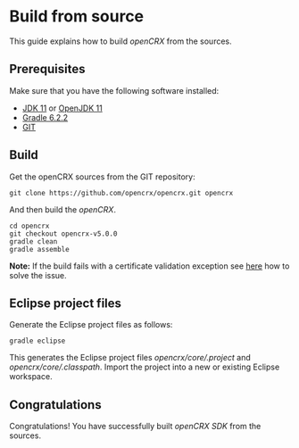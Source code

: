 # Build from source #

This guide explains how to build _openCRX_ from the sources.

## Prerequisites ##

Make sure that you have the following software installed:

* [JDK 11](http://www.oracle.com/technetwork/java/javase/downloads/) or [OpenJDK 11](https://openjdk.java.net/projects/jdk/11/)
* [Gradle 6.2.2](https://gradle.org/install/)
* [GIT](http://git-scm.com/downloads)

## Build ##

Get the openCRX sources from the GIT repository:

```
git clone https://github.com/opencrx/opencrx.git opencrx
```

And then build the _openCRX_.

```
cd opencrx
git checkout opencrx-v5.0.0
gradle clean
gradle assemble
```

**Note:** If the build fails with a certificate validation exception see [here](https://github.com/opencrx/opencrx-documentation/issues/1) how to solve the issue. 

## Eclipse project files ##

Generate the Eclipse project files as follows:

```
gradle eclipse
```

This generates the Eclipse project files _opencrx/core/.project_ and _opencrx/core/.classpath_. Import the project into a new or existing Eclipse workspace.  

## Congratulations ##
Congratulations! You have successfully built _openCRX SDK_ from the sources.
